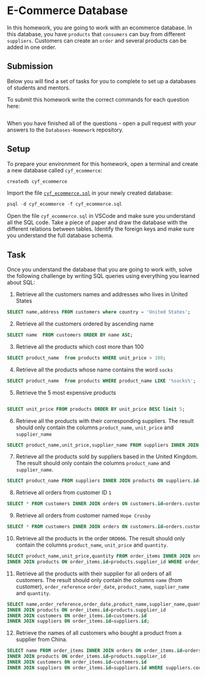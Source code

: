 # E-Commerce Database

In this homework, you are going to work with an ecommerce database. In this database, you have `products` that `consumers` can buy from different `suppliers`. Customers can create an `order` and several products can be added in one order.

## Submission

Below you will find a set of tasks for you to complete to set up a databases of students and mentors.

To submit this homework write the correct commands for each question here:

```sql


```

When you have finished all of the questions - open a pull request with your answers to the `Databases-Homework` repository.

## Setup

To prepare your environment for this homework, open a terminal and create a new database called `cyf_ecommerce`:

```sql
createdb cyf_ecommerce
```

Import the file [`cyf_ecommerce.sql`](./cyf_ecommerce.sql) in your newly created database:

```sql
psql -d cyf_ecommerce -f cyf_ecommerce.sql
```

Open the file `cyf_ecommerce.sql` in VSCode and make sure you understand all the SQL code. Take a piece of paper and draw the database with the different relations between tables. Identify the foreign keys and make sure you understand the full database schema.

## Task

Once you understand the database that you are going to work with, solve the following challenge by writing SQL queries using everything you learned about SQL:

1. Retrieve all the customers names and addresses who lives in United States
```sql
SELECT name,address FROM customers where country = 'United States';
```

2. Retrieve all the customers ordered by ascending name
```sql
SELECT name  FROM customers ORDER BY name ASC;
```
3. Retrieve all the products which cost more than 100
```sql
SELECT product_name  from products WHERE unit_price > 100;
```
4. Retrieve all the products whose name contains the word `socks`
```sql
SELECT product_name  from products WHERE product_name LIKE '%socks%';
```
5. Retrieve the 5 most expensive products
```sql

SELECT unit_price FROM products ORDER BY unit_price DESC limit 5;
```
6. Retrieve all the products with their corresponding suppliers. The result should only contain the columns `product_name`, `unit_price` and `supplier_name`
```sql
SELECT product_name,unit_price,supplier_name FROM suppliers INNER JOIN products ON suppliers.id=products.supplier_id;
```
7. Retrieve all the products sold by suppliers based in the United Kingdom. The result should only contain the columns `product_name` and `supplier_name`.
```sql
SELECT product_name FROM suppliers INNER JOIN products ON suppliers.id=products.supplier_id WHERE country = 'United Kingdom';
```
8. Retrieve all orders from customer ID `1`
```sql
SELECT * FROM customers INNER JOIN orders ON customers.id=orders.customer_id WHERE customers.id=1;
```
9. Retrieve all orders from customer named `Hope Crosby`
```sql
SELECT * FROM customers INNER JOIN orders ON customers.id=orders.customer_id WHERE name ='Hope Crosby';
```
10. Retrieve all the products in the order `ORD006`. The result should only contain the columns `product_name`, `unit_price` and `quantity`.
```sql
SELECT product_name,unit_price,quantity FROM order_items INNER JOIN orders ON order_items.id=orders.customer_id
INNER JOIN products ON order_items.id=products.supplier_id WHERE order_reference ='ORD006';
```
11. Retrieve all the products with their supplier for all orders of all customers. The result should only contain the columns `name` (from customer), `order_reference` `order_date`, `product_name`, `supplier_name` and `quantity`.
```sql
SELECT name,order_reference,order_date,product_name,supplier_name,quantity FROM order_items INNER JOIN orders ON order_items.id=orders.customer_id
INNER JOIN products ON order_items.id=products.supplier_id
INNER JOIN customers ON order_items.id=customers.id
INNER JOIN suppliers ON order_items.id=suppliers.id;

```
12. Retrieve the names of all customers who bought a product from a supplier from China.
```sql
SELECT name FROM order_items INNER JOIN orders ON order_items.id=orders.customer_id
INNER JOIN products ON order_items.id=products.supplier_id
INNER JOIN customers ON order_items.id=customers.id
INNER JOIN suppliers ON order_items.id=suppliers.id WHERE suppliers.country = 'China';
```
